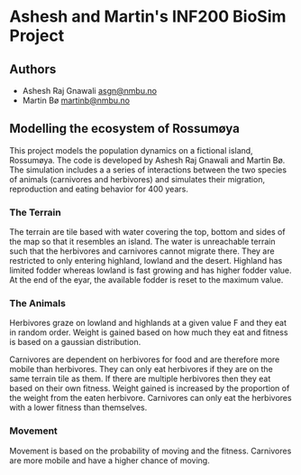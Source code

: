 # Ashesh and Martin's INF200 BioSim Project

## Authors

- Ashesh Raj Gnawali <asgn@nmbu.no>
- Martin Bø <martinb@nmbu.no>


## Modelling the ecosystem of Rossumøya
This project models the population dynamics on a fictional island, Rossumøya. The code is developed by Ashesh Raj Gnawali and Martin Bø. The simulation includes a a series of interactions between the two species of animals (carnivores and herbivores) and simulates their migration, reproduction and eating behavior for 400 years.

### The Terrain
The terrain are tile based with water covering the top, bottom and sides of the map so that it resembles an island. The water is unreachable terrain such that the herbivores and carnivores cannot migrate there. They are restricted to only entering highland, lowland and the desert. Highland has limited fodder whereas lowland is fast growing and has higher fodder value. At the end of the eyar, the available fodder is reset to the maximum value.

### The Animals
Herbivores graze on lowland and highlands at a given value F and they eat in random order. Weight is gained based on how much they eat and fitness is based on a gaussian distribution.

Carnivores are dependent on herbivores for food and are therefore more mobile than herbivores. They can only eat herbivores if they are on the same terrain tile as them. If there are multiple herbivores then they eat based on their own fitness. Weight gained is increased by the proportion of the weight from the eaten herbivore. Carnivores can only eat the herbivores with a lower fitness than themselves.

### Movement
Movement is based on the probability of moving and the fitness. Carnivores are more mobile and have a higher chance of moving.
